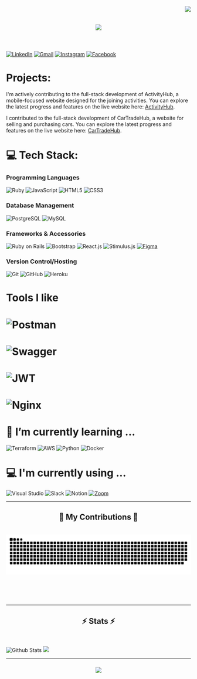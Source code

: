 <img align="right" src="https://visitor-badge.laobi.icu/badge?page_id=salesp07.salesp07" />
<h1 align="center">
    <img src="https://readme-typing-svg.herokuapp.com/?font=Righteous&size=35&center=true&vCenter=true&width=500&height=70&duration=4000&lines=Hi+There!+👋;+I'm+Steven+Márquez!;" />
</h1>

<br/>

[![LinkedIn](https://img.shields.io/badge/LinkedIn-%230077B5.svg?style=for-the-badge&logo=linkedin&logoColor=white)](https://www.linkedin.com/in/steven-márquez28/)
[![Gmail](https://img.shields.io/badge/Gmail-333333?style=for-the-badge&logo=gmail&logoColor=red)](mailto:Steven192811@gmail.com)
[![Instagram](https://img.shields.io/badge/Instagram-%23E4405F.svg?style=for-the-badge&logo=instagram&logoColor=white)](https://www.instagram.com/steven192811/)
[![Facebook](https://img.shields.io/badge/Facebook-%231877F2.svg?style=for-the-badge&logo=Facebook&logoColor=white)](https://www.facebook.com/stevenjose.rodriguezmarquez/)


# Projects:
I'm actively contributing to the full-stack development of ActivityHub, a mobile-focused website designed for the joining activities. You can explore the latest progress and features on the live website here: [ActivityHub](https://activityhub-steven192811-f9e627737478.herokuapp.com/activities).

I contributed to the full-stack development of CarTradeHub, a website for selling and purchasing cars. You can explore the latest progress and features on the live website here: [CarTradeHub](https://cartradehub-steven192811-63ade83b90ab.herokuapp.com/).



# 💻 Tech Stack:
### Programming Languages
![Ruby](https://img.shields.io/badge/Ruby-CC342D?style=for-the-badge&logo=ruby&logoColor=black)
![JavaScript](https://img.shields.io/badge/JavaScript-F7DF1E?style=for-the-badge&logo=javascript&logoColor=black)
![HTML5](https://img.shields.io/badge/-HTML5-E34F26?style=for-the-badge&logo=html5&logoColor=white) 
![CSS3](https://img.shields.io/badge/-CSS3-1572B6?style=for-the-badge&logo=css3)  

### Database Management
![PostgreSQL](https://img.shields.io/badge/PostgreSQL-336791?style=for-the-badge&logo=postgresql)
![MySQL](https://img.shields.io/badge/MySQL-%234479A1.svg?style=for-the-badge&logo=mysql&logoColor=white)

### Frameworks & Accessories
![Ruby on Rails](https://img.shields.io/badge/Ruby%20on%20Rails-%23CC0000.svg?style=for-the-badge&logo=ruby-on-rails&logoColor=white)
![Bootstrap](https://img.shields.io/badge/Bootstrap-563D7C?style=for-the-badge&logo=bootstrap)
![React.js](https://img.shields.io/badge/React.js-61DAFB?style=for-the-badge&logo=react&logoColor=white)
![Stimulus.js](https://img.shields.io/badge/-Stimulus.js-%235F468E?style=for-the-badge&logo=stimulus&logoColor=white)
[![Figma](https://img.shields.io/badge/Figma-F24E1E?style=for-the-badge&logo=figma&logoColor=white)](https://www.figma.com/)

### Version Control/Hosting  
![Git](https://img.shields.io/badge/-Git-black?style=for-the-badge&logo=git)
![GitHub](https://img.shields.io/badge/-GitHub-181717?style=for-the-badge&logo=github)
![Heroku](https://img.shields.io/badge/-Heroku-430098?style=for-the-badge&logo=heroku)

# Tools I like
# ![Postman](https://img.shields.io/badge/Postman-FF6C37?style=for-the-badge&logo=postman&logoColor=white)
# ![Swagger](https://img.shields.io/badge/-Swagger-%23Clojure?style=for-the-badge&logo=swagger&logoColor=white) 
# ![JWT](https://img.shields.io/badge/JWT-black?style=for-the-badge&logo=JSON%20web%20tokens) 
# ![Nginx](https://img.shields.io/badge/nginx-%23009639.svg?style=for-the-badge&logo=nginx&logoColor=white)

# 🌱 I’m currently learning ...  
![Terraform](https://img.shields.io/badge/-Terraform-%235C4EE1?style=for-the-badge&logo=terraform&logoColor=white)
![AWS](https://img.shields.io/badge/-AWS-%23FF9900?style=for-the-badge&logo=amazon-aws&logoColor=white)
![Python](https://img.shields.io/badge/-Python-black?style=for-the-badge&logo=Python)
![Docker](https://img.shields.io/badge/-Docker-%230db7ed?style=for-the-badge&logo=docker&logoColor=white)


# 💻 I'm currently using ...  
![Visual Studio](https://img.shields.io/badge/Visual%20Studio-5C2D91.svg?style=for-the-badge&logo=visual-studio&logoColor=white)
![Slack](https://img.shields.io/badge/Slack-4A154B?style=for-the-badge&logo=slack&logoColor=white)
![Notion](https://img.shields.io/badge/Notion-%23000000.svg?style=for-the-badge&logo=notion&logoColor=white)
[![Zoom](https://img.shields.io/badge/Zoom-2D8CFF?style=for-the-badge&logo=zoom&logoColor=white)](https://zoom.us/)

<hr/>

<div align="center">
  <h2>🐍 My Contributions 🐍</h2>
  <br>
  <img alt="snake eating my contributions" src="https://raw.githubusercontent.com/salesp07/salesp07/output/github-contribution-grid-snake.svg" />
  
  <br/><br/><br/>
</div>

<hr/>

<h2 align="center">⚡ Stats ⚡</h2>
<br>

<!-- [![](https://visitcount.itsvg.in/api?id=dragon-fire-fly&icon=0&color=0)](https://visitcount.itsvg.in) -->
<!-- Proudly created with GPRM ( https://gprm.itsvg.in ) -->

![Github Stats](https://github-readme-stats.vercel.app/api?username=steven192811&count_private=true&show_icons=true&include_all_commits=true&theme=vision-friendly-dark) ![](https://github-readme-stats.vercel.app/api/top-langs/?username=steven192811&theme=dark&hide_border=false&include_all_commits=true&count_private=true&layout=compact)

<hr/>

<h3 align="center">
    <img src="https://readme-typing-svg.herokuapp.com/?font=Righteous&size=25&center=true&vCenter=true&width=500&height=70&duration=4000&lines=Thanks+for+visiting!+✌️;+Shoot+me+a+message+on+Linkedin!;I'm+always+down+to+collab+:)">
</h3>
